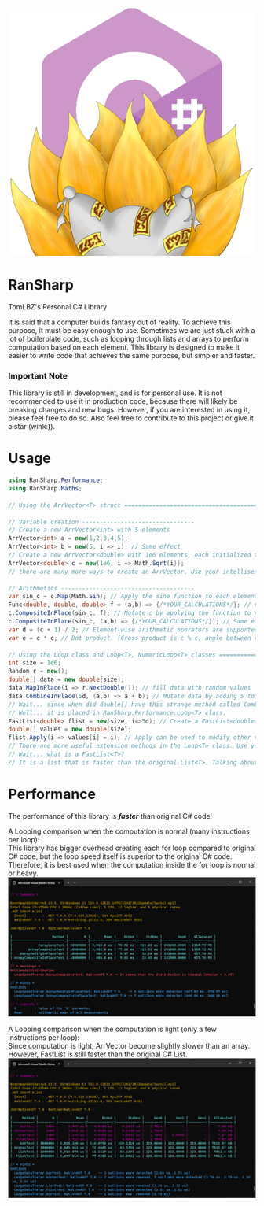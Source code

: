 ![RanSharp](https://raw.githubusercontent.com/TomLBZ/Images/master/img/RanSharp.png)

# RanSharp

TomLBZ's Personal C# Library

It is said that a computer builds fantasy out of reality. To achieve this purpose, it must be easy enough to use. 
Sometimes we are just stuck with a lot of boilerplate code, such as looping through lists and arrays to perform 
computation based on each element. This library is designed to make it easier to write code that achieves the same purpose, 
but simpler and faster.

### Important Note
This library is still in development, and is for personal use. It is not recommended to use it in production code, 
because there will likely be breaking changes and new bugs. However, if you are interested in using it,
please feel free to do so. Also feel free to contribute to this project or give it a star (wink:)).

# Usage
```csharp
using RanSharp.Performance;
using RanSharp.Maths;

// Using the ArrVector<T> struct =============================================

// Variable creation --------------------------------
// Create a new ArrVector<int> with 5 elements
ArrVector<int> a = new(1,2,3,4,5); 
ArrVector<int> b = new(5, i => i); // Same effect
// Create a new ArrVector<double> with 1e6 elements, each initialized to the square root of its index
ArrVector<double> c = new(1e6, i => Math.Sqrt(i));
// there are many more ways to create an ArrVector. Use your intellisense:)

// Arithmetics --------------------------------------
var sin_c = c.Map(Math.Sin); // Apply the sine function to each element and store the result in a new ArrVector<double>
Func<double, double, double> f = (a,b) => {/*YOUR_CALCULATIONS*/}; // Create a function that does something
c.CompositeInPlace(sin_c, f); // Mutate c by applying the function to each element of c and sin_c
c.CompositeInPlace(sin_c, (a,b) => {/*YOUR_CALCULATIONS*/}); // Same effect, but using a lambda expression
var d = (c + 1) / 2; // Element-wise arithmetic operators are supported.
var e = c * c; // Dot product. (Cross product is c % c, angle between vectors is c / c)

// Using the Loop class and Loop<T>, NumericLoop<T> classes ===================
int size = 1e6;
Random r = new();
double[] data = new double[size];
data.MapInPlace(i => r.NextDouble()); // fill data with random values
data.CombineInPlace(5d, (a,b) => a + b); // Mutate data by adding 5 to each element
// Wait... since when did double[] have this strange method called CombineInPlace?
// Well... it is placed in RanSharp.Performance.Loop<T> class.
FastList<double> flist = new(size, i=>5d); // Create a FastList<double> with 1e6 elements, each initialized to 5
double[] values = new double[size];
flist.Apply(i => values[i] = i); // Apply can be used to modify other variables!
// There are more useful extension methods in the Loop<T> class. Use your intellisense:)
// Wait... what is a FastList<T>?
// It is a list that is faster than the original List<T>. Talking about performance...
```

# Performance
The performance of this library is ***faster*** than original C# code!

A Looping comparison when the computation is normal (many instructions per loop):
<br>This library has bigger overhead creating each for loop compared to original C# code,
but the loop speed itself is superior to the original C# code. Therefore, it is best used when
the computation inside the for loop is normal or heavy.
![LoopSpeedComparison](https://raw.githubusercontent.com/TomLBZ/Images/master/img/LoopSpeedComparison.png)

A Looping comparison when the computation is light (only a few instructions per loop):
<br>Since computation is light, ArrVector become slightly slower than an array. However, 
FastList is still faster than the original C# List.
![DataTypeSpeed](https://raw.githubusercontent.com/TomLBZ/Images/master/img/DataTypeSpeedComparison.png)